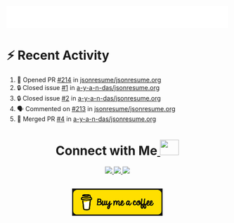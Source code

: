 
<a></a>
<div align="center">
	<br>
	<a href="https://github.com/a-y-a-n-das">
		 <img src="https://raw.githubusercontent.com/a-y-a-n-das/a-y-a-n-das/main/.github/workflows/hi.svg">
	</a>
	<br>
</div>



<!--
<p align="center">
  <img width="48%" src="https://github-readme-stats.vercel.app/api?username=a-y-a-n-das&show_icons=true&theme=radical">
  <img width="51%" src="https://github-readme-streak-stats.herokuapp.com/?user=a-y-a-n-das&theme=radical">
</p>

-->




# :zap: Recent Activity

<!--START_SECTION:activity-->
1. 💪 Opened PR [#214](https://github.com/jsonresume/jsonresume.org/pull/214) in [jsonresume/jsonresume.org](https://github.com/jsonresume/jsonresume.org)
2. 🔒 Closed issue [#1](https://github.com/a-y-a-n-das/jsonresume.org/issues/1) in [a-y-a-n-das/jsonresume.org](https://github.com/a-y-a-n-das/jsonresume.org)
3. 🔒 Closed issue [#2](https://github.com/a-y-a-n-das/jsonresume.org/issues/2) in [a-y-a-n-das/jsonresume.org](https://github.com/a-y-a-n-das/jsonresume.org)
4. 🗣 Commented on [#213](https://github.com/jsonresume/jsonresume.org/pull/213#issuecomment-3368006112) in [jsonresume/jsonresume.org](https://github.com/jsonresume/jsonresume.org)
5. 🎉 Merged PR [#4](https://github.com/a-y-a-n-das/jsonresume.org/pull/4) in [a-y-a-n-das/jsonresume.org](https://github.com/a-y-a-n-das/jsonresume.org)
<!--END_SECTION:activity-->


<h1 align="center"> Connect with Me<a  href="https://github.com/a-y-a-n-das"> <img src="https://media.tenor.com/6ph1w40DrykAAAAj/handshake-joypixels.gif" height="35" width="43"></a></h1>
	
	
<p align="center">
<a href="https://ayan-das.hashnode.dev" target="_blank" rel="noreferrer"><img src="https://img.shields.io/badge/Hashnode-2962FF.svg?style=for-the-badge&logo=Hashnode&logoColor=white"/> </a> 
<a href="https://www.twitter.com/ayan_das_" target="_blank" rel="noreferrer"><img src="https://img.shields.io/badge/Twitter-1DA1F2.svg?style=for-the-badge&logo=Twitter&logoColor=white"/> </a>
<a href="https://www.linkedin.com/in/ayan-das-5b1738267" target="_blank" rel="noreferrer"><img src="https://img.shields.io/badge/LinkedIn-0A66C2.svg?style=for-the-badge&logo=LinkedIn&logoColor=white"/> </a> 
</p>

<br>
	<div align="center">
<a  href="https://www.buymeacoffee.com/ayandas"><img src="https://github.com/a-y-a-n-das/a-y-a-n-das/raw/main/.github/workflows/download.png"/></a>

</div>












